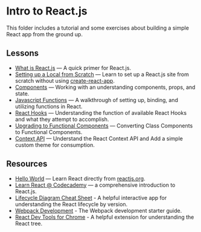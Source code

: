 # Intro to React.js
This folder includes a tutorial and some exercises about building a simple React app from the ground up.

## Lessons
- [What is React.js](what-is-react) — A quick primer for React.js.
- [Setting up a Local from Scratch](setup) — Learn to set up a React.js site from scratch without using [create-react-app](https://reactjs.org/docs/create-a-new-react-app.html).
- [Components](learn-components) — Working with an understanding components, props, and state.
- [Javascript Functions](javascript-functions) — A walkthrough of setting up, binding, and utilizing functions in React.
- [React Hooks](react-hooks) — Understanding the function of available React Hooks and what they attempt to accomplish.
- [Upgrading to Functional Components](updating-components) — Converting Class Components to Functional Components.
- [Context API](context-api) — Understand the React Context API and Add a simple custom theme for consumption.

## Resources
- [Hello World](https://reactjs.org/docs/hello-world.html) — Learn React directly from [reactjs.org](https://reactjs.org).
- [Learn React @ Codecademy](https://www.codecademy.com/learn/react-101) — a comprehensive introduction to React.js.
- [Lifecycle Diagram Cheat Sheet](https://projects.wojtekmaj.pl/react-lifecycle-methods-diagram/) - A helpful interactive app for understanding the React lifecycle by version.
- [Webpack Development](https://webpack.js.org/guides/development/) - The Webpack development starter guide.
- [React Dev Tools for Chrome](https://chrome.google.com/webstore/detail/react-developer-tools/fmkadmapgofadopljbjfkapdkoienihi?hl=en) - A helpful extension for understanding the React tree.